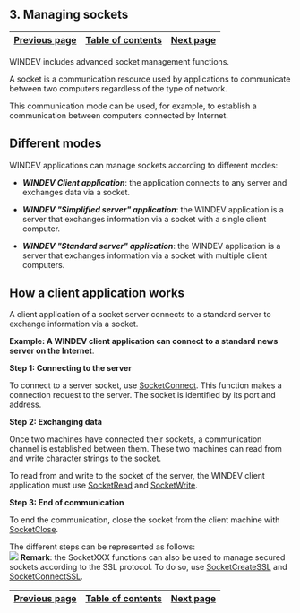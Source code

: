 
## 3. Managing sockets
			

| [Previous page](../Concepts_WD/1410087084.md) | [Table of contents](../Concepts_WD/1410087098.md) | [Next page](../Concepts_WD/1410087086.md) |
| --- | --- | --- |



<a name="NOTE1"></a>
<a name="NOTE1_1"></a>
WINDEV includes advanced socket management functions.

A socket is a communication resource used by applications to communicate between two computers regardless of the type of network.

This communication mode can be used, for example, to establish a communication between computers connected by Internet.

<a name="NOTE2"></a>
<a name="NOTE2_1"></a>


## Different modes
<a name="different_modes_ELTTEXTE000169"></a>
WINDEV applications can manage sockets according to different modes:

- ***WINDEV Client application***: the application connects to any server and exchanges data via a socket.

- ***WINDEV "Simplified server" application***: the WINDEV application is a server that exchanges information via a socket with a single client computer.

- ***WINDEV "Standard server" application***: the WINDEV application is a server that exchanges information via a socket with multiple client computers.




<a name="NOTE3"></a>
<a name="NOTE3_1"></a>


## How a client application works
<a name="how_client_application_works_ELTTEXTE000193"></a>
A client application of a socket server connects to a standard server to exchange information via a socket.

**Example: A WINDEV client application can connect to a standard news server on the Internet**.

**Step 1: Connecting to the server**

To connect to a server socket, use [SocketConnect](../WDLang3/3070016.md). This function makes a connection request to the server. The socket is identified by its port and address.

**Step 2: Exchanging data**

Once two machines have connected their sockets, a communication channel is established between them. These two machines can read from and write character strings to the socket.

To read from and write to the socket of the server, the WINDEV client application must use [SocketRead](../WDLang3/3070014.md) and [SocketWrite](../WDLang3/3070002.md).

**Step 3: End of communication**

To end the communication, close the socket from the client machine with [SocketClose](../WDLang3/3070015.md).

The different steps can be represented as follows: <br>![](https://doc.pcsoft.fr/en-US/images/image.awp?langid=3&name=P6-Gestion%20des%20sockets.gif)
**Remark**: the SocketXXX functions can also be used to manage secured sockets according to the SSL protocol. To do so, use [SocketCreateSSL](../WDLang3/1000017041.md) and [SocketConnectSSL](../WDLang3/1000017042.md).

| [Previous page](../Concepts_WD/1410087084.md) | [Table of contents](../Concepts_WD/1410087098.md) | [Next page](../Concepts_WD/1410087086.md) |
| --- | --- | --- |




